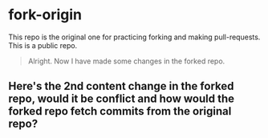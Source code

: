 # fork-origin

This repo is the original one for practicing forking and making pull-requests. This is a public repo.

> Alright. Now I have made some changes in the forked repo.

## Here's the 2nd content change in the forked repo, would it be conflict and how would the forked repo fetch commits from the original repo?
